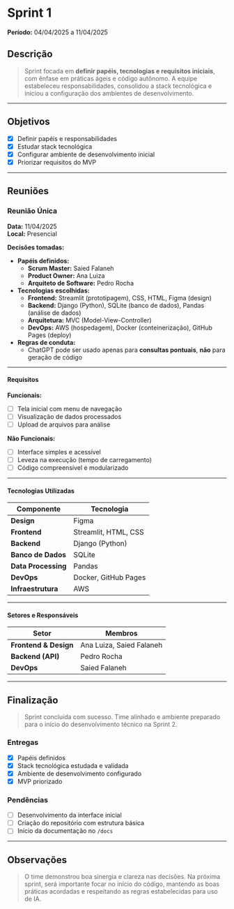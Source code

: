 # Sprint 1  

**Período:** 04/04/2025 a 11/04/2025  

## Descrição  
> Sprint focada em **definir papéis, tecnologias e requisitos iniciais**, com ênfase em práticas ágeis e código autônomo. A equipe estabeleceu responsabilidades, consolidou a stack tecnológica e iniciou a configuração dos ambientes de desenvolvimento.

---

## Objetivos  

- [x] Definir papéis e responsabilidades  
- [x] Estudar stack tecnológica  
- [x] Configurar ambiente de desenvolvimento inicial  
- [x] Priorizar requisitos do MVP  

---

## Reuniões  

### Reunião Única  

**Data:** 11/04/2025  
**Local:** Presencial  

**Decisões tomadas:**  
- **Papéis definidos:**  
  - **Scrum Master:** Saied Falaneh  
  - **Product Owner:** Ana Luiza  
  - **Arquiteto de Software:** Pedro Rocha  
- **Tecnologias escolhidas:**  
  - **Frontend:** Streamlit (prototipagem), CSS, HTML, Figma (design)  
  - **Backend:** Django (Python), SQLite (banco de dados), Pandas (análise de dados)  
  - **Arquitetura:** MVC (Model-View-Controller)  
  - **DevOps:** AWS (hospedagem), Docker (conteinerização), GitHub Pages (deploy)  
- **Regras de conduta:**  
  - ChatGPT pode ser usado apenas para **consultas pontuais**, **não** para geração de código  

---

#### Requisitos  

**Funcionais:**  
- [ ] Tela inicial com menu de navegação  
- [ ] Visualização de dados processados  
- [ ] Upload de arquivos para análise  

**Não Funcionais:**  
- [ ] Interface simples e acessível  
- [ ] Leveza na execução (tempo de carregamento)  
- [ ] Código compreensível e modularizado  

---

#### Tecnologias Utilizadas  

| Componente         | Tecnologia                |
|-------------------|---------------------------|
| **Design**        | Figma                     |
| **Frontend**      | Streamlit, HTML, CSS      |
| **Backend**       | Django (Python)           |
| **Banco de Dados**| SQLite                    |
| **Data Processing** | Pandas                    |
| **DevOps**        | Docker, GitHub Pages      |
| **Infraestrutura**| AWS                       |

---

#### Setores e Responsáveis  

| Setor               | Membros                    |
|---------------------|----------------------------|
| **Frontend & Design** | Ana Luiza, Saied Falaneh  |
| **Backend (API)**     | Pedro Rocha               |
| **DevOps**            | Saied Falaneh             |

---

## Finalização  

> Sprint concluída com sucesso. Time alinhado e ambiente preparado para o início do desenvolvimento técnico na Sprint 2.  

### Entregas  
- [x] Papéis definidos  
- [x] Stack tecnológica estudada e validada  
- [x] Ambiente de desenvolvimento configurado  
- [x] MVP priorizado  

### Pendências  
- [ ] Desenvolvimento da interface inicial  
- [ ] Criação do repositório com estrutura básica  
- [ ] Início da documentação no `/docs`  

---

## Observações  

> O time demonstrou boa sinergia e clareza nas decisões. Na próxima sprint, será importante focar no início do código, mantendo as boas práticas acordadas e respeitando as regras estabelecidas para uso de IA.
